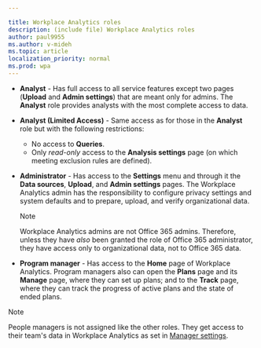 ```yaml
---

title: Workplace Analytics roles
description: (include file) Workplace Analytics roles 
author: paul9955
ms.author: v-mideh
ms.topic: article
localization_priority: normal 
ms.prod: wpa
---
```


* **Analyst** - Has full access to all service features except two pages (**Upload** and **Admin settings**) that are meant only for admins. The **Analyst** role provides analysts with the most complete access to data.

* **Analyst (Limited Access)** - Same access as for those in the **Analyst** role but with the following restrictions:
   * No access to **Queries**.
   * Only _read-only_ access to the **Analysis settings** page (on which meeting exclusion rules are defined).

* **Administrator** - Has access to the **Settings** menu and through it the **Data sources**, **Upload**, and **Admin settings** pages. The Workplace Analytics admin has the responsibility to configure privacy settings and system defaults and to prepare, upload, and verify organizational data.

  > [!NOTE]
  > Workplace Analytics admins are not Office 365 admins. Therefore, unless they have *also* been granted the role of Office 365 administrator, they have access only to organizational data, not to Office 365 data.

* **Program manager** - Has access to the **Home** page of Workplace Analytics. Program managers also can open the **Plans** page and its **Manage** page, where they can set up plans; and to the **Track** page, where they can track the progress of active plans and the state of ended plans.

>[!Note]
>People managers is not assigned like the other roles. They get access to their team's data in Workplace Analytics as set in [Manager settings](../use/settings.md#manager-settings).
